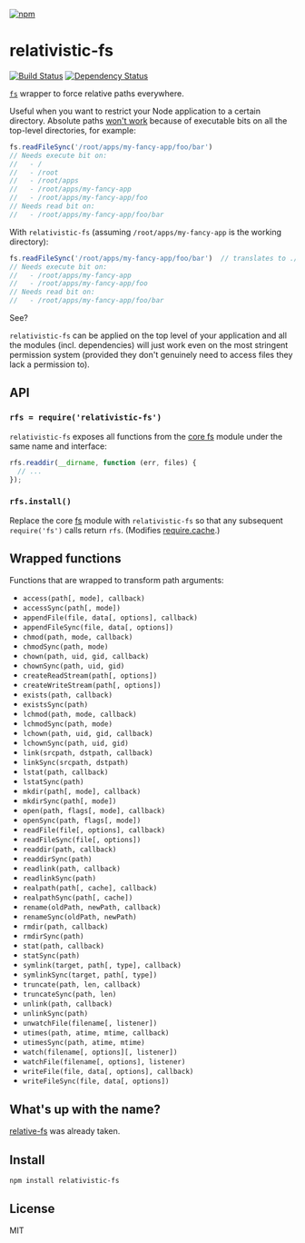 [![npm](https://nodei.co/npm/relativistic-fs.png)](https://npmjs.com/package/relativistic-fs)

# relativistic-fs

[![Build Status][travis-badge]][travis] [![Dependency Status][david-badge]][david]

[`fs`][fs] wrapper to force relative paths everywhere.

Useful when you want to restrict your Node application to a certain directory. Absolute paths [won't work][se-explanation] because of executable bits on all the top-level directories, for example:

```js
fs.readFileSync('/root/apps/my-fancy-app/foo/bar')
// Needs execute bit on:
//   - /
//   - /root
//   - /root/apps
//   - /root/apps/my-fancy-app
//   - /root/apps/my-fancy-app/foo
// Needs read bit on:
//   - /root/apps/my-fancy-app/foo/bar
```

With `relativistic-fs` (assuming `/root/apps/my-fancy-app` is the working directory):

```js
fs.readFileSync('/root/apps/my-fancy-app/foo/bar')  // translates to ./foo/bar
// Needs execute bit on:
//   - /root/apps/my-fancy-app
//   - /root/apps/my-fancy-app/foo
// Needs read bit on:
//   - /root/apps/my-fancy-app/foo/bar
```

See?

`relativistic-fs` can be applied on the top level of your application and all the modules (incl. dependencies) will just work even on the most stringent permission system (provided they don't genuinely need to access files they lack a permission to).

[fs]: https://nodejs.org/api/fs.html
[se-explanation]: http://unix.stackexchange.com/questions/13858/do-the-parent-directorys-permissions-matter-when-accessing-a-subdirectory/13891#13891

[travis]: https://travis-ci.org/eush77/relativistic-fs
[travis-badge]: https://travis-ci.org/eush77/relativistic-fs.svg?branch=master
[david]: https://david-dm.org/eush77/relativistic-fs
[david-badge]: https://david-dm.org/eush77/relativistic-fs.png

## API

### `rfs = require('relativistic-fs')`

`relativistic-fs` exposes all functions from the [core fs][fs] module under the same name and interface:

```js
rfs.readdir(__dirname, function (err, files) {
  // ...
});
```

### `rfs.install()`

Replace the core [fs] module with `relativistic-fs` so that any subsequent `require('fs')` calls return `rfs`. (Modifies [require.cache].)

[require.cache]: https://nodejs.org/api/globals.html#globals_require_cache

## Wrapped functions

Functions that are wrapped to transform path arguments:

- `access(path[, mode], callback)`
- `accessSync(path[, mode])`
- `appendFile(file, data[, options], callback)`
- `appendFileSync(file, data[, options])`
- `chmod(path, mode, callback)`
- `chmodSync(path, mode)`
- `chown(path, uid, gid, callback)`
- `chownSync(path, uid, gid)`
- `createReadStream(path[, options])`
- `createWriteStream(path[, options])`
- `exists(path, callback)`
- `existsSync(path)`
- `lchmod(path, mode, callback)`
- `lchmodSync(path, mode)`
- `lchown(path, uid, gid, callback)`
- `lchownSync(path, uid, gid)`
- `link(srcpath, dstpath, callback)`
- `linkSync(srcpath, dstpath)`
- `lstat(path, callback)`
- `lstatSync(path)`
- `mkdir(path[, mode], callback)`
- `mkdirSync(path[, mode])`
- `open(path, flags[, mode], callback)`
- `openSync(path, flags[, mode])`
- `readFile(file[, options], callback)`
- `readFileSync(file[, options])`
- `readdir(path, callback)`
- `readdirSync(path)`
- `readlink(path, callback)`
- `readlinkSync(path)`
- `realpath(path[, cache], callback)`
- `realpathSync(path[, cache])`
- `rename(oldPath, newPath, callback)`
- `renameSync(oldPath, newPath)`
- `rmdir(path, callback)`
- `rmdirSync(path)`
- `stat(path, callback)`
- `statSync(path)`
- `symlink(target, path[, type], callback)`
- `symlinkSync(target, path[, type])`
- `truncate(path, len, callback)`
- `truncateSync(path, len)`
- `unlink(path, callback)`
- `unlinkSync(path)`
- `unwatchFile(filename[, listener])`
- `utimes(path, atime, mtime, callback)`
- `utimesSync(path, atime, mtime)`
- `watch(filename[, options][, listener])`
- `watchFile(filename[, options], listener)`
- `writeFile(file, data[, options], callback)`
- `writeFileSync(file, data[, options])`

## What's up with the name?

[relative-fs] was already taken.

[relative-fs]: https://github.com/spenceralger/relative-fs

## Install

```
npm install relativistic-fs
```

## License

MIT
